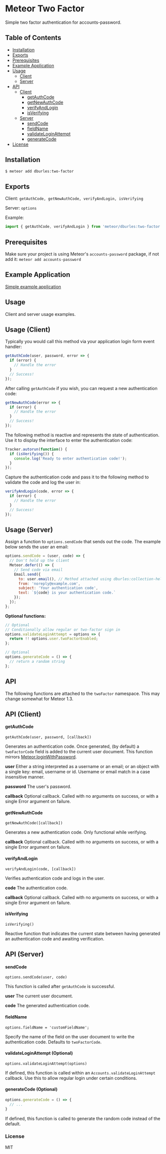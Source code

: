 # Meteor Two Factor

Simple two factor authentication for accounts-password.

## Table of Contents

- [Installation](https://github.com/dburles/meteor-two-factor#installation)
- [Exports](https://github.com/dburles/meteor-two-factor#exports)
- [Prerequisites](https://github.com/dburles/meteor-two-factor#prerequisites)
- [Example Application](https://github.com/dburles/meteor-two-factor#example-application)
- [Usage](https://github.com/dburles/meteor-two-factor#example-application)
  - [Client](https://github.com/dburles/meteor-two-factor#usage-client)
  - [Server](https://github.com/dburles/meteor-two-factor#usage-server)
- [API](https://github.com/dburles/meteor-two-factor#api)
  - [Client](https://github.com/dburles/meteor-two-factor#api-client)
    - [getAuthCode](https://github.com/dburles/meteor-two-factor#getauthcode)
    - [getNewAuthCode](https://github.com/dburles/meteor-two-factor#getnewauthcode)
    - [verifyAndLogin](https://github.com/dburles/meteor-two-factor#verifyandlogin)
    - [isVerifying](https://github.com/dburles/meteor-two-factor#isverifying)
  - [Server](https://github.com/dburles/meteor-two-factor#api-server)
    - [sendCode](https://github.com/dburles/meteor-two-factor#sendcode)
    - [fieldName](https://github.com/dburles/meteor-two-factor#fieldName)
    - [validateLoginAttempt](https://github.com/dburles/meteor-two-factor#validateloginattempt-optional)
    - [generateCode](https://github.com/dburles/meteor-two-factor#generatecode-optional)
- [License](https://github.com/dburles/meteor-two-factor#license)

## Installation

```sh
$ meteor add dburles:two-factor
```

## Exports

Client: `getAuthCode, getNewAuthCode, verifyAndLogin, isVerifying`

Server: `options`

Example:
```js
import { getAuthCode, verifyAndLogin } from 'meteor/dburles:two-factor';
```

## Prerequisites

Make sure your project is using Meteor's `accounts-password` package, if not add it: `meteor add accounts-password`

## Example Application

[Simple example application](https://github.com/dburles/two-factor-example)

## Usage

Client and server usage examples.

## Usage (Client)

Typically you would call this method via your application login form event handler:

```js
getAuthCode(user, password, error => {
  if (error) {
    // Handle the error
  }
  // Success!
});
```

After calling `getAuthCode` if you wish, you can request a new authentication code:

```js
getNewAuthCode(error => {
  if (error) {
    // Handle the error
  }
  // Success!
});
```

The following method is reactive and represents the state of authentication. Use it to display the interface to enter the authentication code:

```js
Tracker.autorun(function() {
  if (isVerifying()) {
    console.log('Ready to enter authentication code!');
  }
});
```

Capture the authentication code and pass it to the following method to validate the code and log the user in:

```js
verifyAndLogin(code, error => {
  if (error) {
    // Handle the error
  }
  // Success!
});
```

## Usage (Server)

Assign a function to `options.sendCode` that sends out the code. The example below sends the user an email:

```js
options.sendCode = (user, code) => {
  // Don't hold up the client
  Meteor.defer(() => {
    // Send code via email
    Email.send({
      to: user.email(), // Method attached using dburles:collection-helpers
      from: 'noreply@example.com',
      subject: 'Your authentication code',
      text: `${code} is your authentication code.`
    });
  });
};
```

**Optional functions:**

```js
// Optional
// Conditionally allow regular or two-factor sign in
options.validateLoginAttempt = options => {
  return !! options.user.twoFactorEnabled;
};
```

```js
// Optional
options.generateCode = () => {
  // return a random string
};
```

## API

The following functions are attached to the `twoFactor` namespace. This may change somewhat for Meteor 1.3.

## API (Client)

#### getAuthCode

```
getAuthCode(user, password, [callback])
```

Generates an authentication code. Once generated, (by default) a `twoFactorCode` field is added to the current user document. This function mirrors [Meteor.loginWithPassword](http://docs.meteor.com/#/full/meteor_loginwithpassword).

**user** Either a string interpreted as a username or an email; or an object with a single key: email, username or id. Username or email match in a case insensitive manner.

**password** The user's password.

**callback** Optional callback. Called with no arguments on success, or with a single Error argument on failure.

#### getNewAuthCode

```
getNewAuthCode([callback])
```

Generates a new authentication code. Only functional while verifying.

**callback** Optional callback. Called with no arguments on success, or with a single Error argument on failure.

#### verifyAndLogin

```
verifyAndLogin(code, [callback])
```

Verifies authentication code and logs in the user.

**code** The authentication code.

**callback** Optional callback. Called with no arguments on success, or with a single Error argument on failure.

#### isVerifying

```
isVerifying()
```

Reactive function that indicates the current state between having generated an authentication code and awaiting verification.

## API (Server)

#### sendCode

```
options.sendCode(user, code)
```

This function is called after `getAuthCode` is successful.

**user** The current user document.

**code** The generated authentication code.

#### fieldName

```
options.fieldName = 'customFieldName';
```

Specify the name of the field on the user document to write the authentication code. Defaults to `twoFactorCode`.

#### validateLoginAttempt (Optional)

```
options.validateLoginAttempt(options)
```

If defined, this function is called within an `Accounts.validateLoginAttempt` callback.
Use this to allow regular login under certain conditions.

#### generateCode (Optional)

```js
options.generateCode = () => {
  // ...
}
```

If defined, this function is called to generate the random code instead of the default.

### License

MIT
